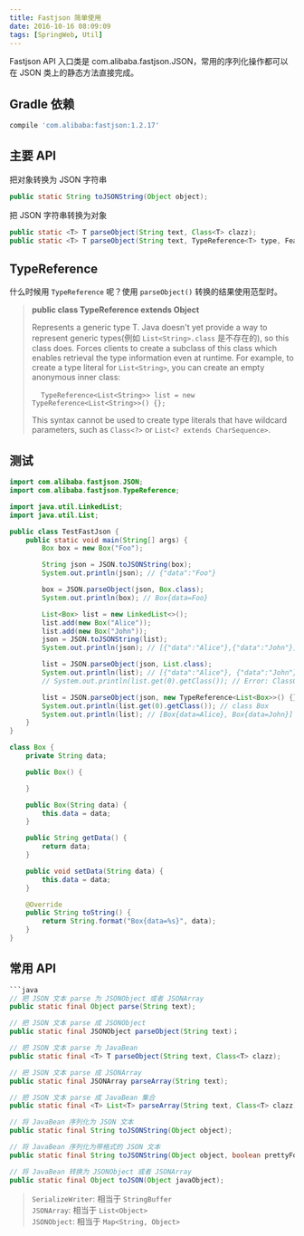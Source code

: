 ```yaml
---
title: Fastjson 简单使用
date: 2016-10-16 08:09:09
tags: [SpringWeb, Util]
---
```

Fastjson API 入口类是 com.alibaba.fastjson.JSON，常用的序列化操作都可以在 JSON 类上的静态方法直接完成。

<!--more-->

## Gradle 依赖
```groovy
compile 'com.alibaba:fastjson:1.2.17'
```

## 主要 API
把对象转换为 JSON 字符串

```java
public static String toJSONString(Object object);
```

把 JSON 字符串转换为对象

```java
public static <T> T parseObject(String text, Class<T> clazz);
public static <T> T parseObject(String text, TypeReference<T> type, Feature... features);
```

## TypeReference
什么时候用 `TypeReference` 呢？使用 `parseObject()` 转换的结果使用范型时。

> **public class TypeReference<T> extends Object**  
>
> Represents a generic type T. Java doesn't yet provide a way to represent generic types(例如 `List<String>.class` 是不存在的), so this class does. Forces clients to create a subclass of this class which enables retrieval the type information even at runtime.
> For example, to create a type literal for `List<String>`, you can create an empty anonymous inner class:
>
> &nbsp;&nbsp;&nbsp;&nbsp;`TypeReference<List<String>> list = new TypeReference<List<String>>() {};`
>
> This syntax cannot be used to create type literals that have wildcard parameters, such as `Class<?>` or `List<? extends CharSequence>`.

## 测试
```java
import com.alibaba.fastjson.JSON;
import com.alibaba.fastjson.TypeReference;

import java.util.LinkedList;
import java.util.List;

public class TestFastJson {
    public static void main(String[] args) {
        Box box = new Box("Foo");

        String json = JSON.toJSONString(box);
        System.out.println(json); // {"data":"Foo"}

        box = JSON.parseObject(json, Box.class);
        System.out.println(box); // Box{data=Foo}

        List<Box> list = new LinkedList<>();
        list.add(new Box("Alice"));
        list.add(new Box("John"));
        json = JSON.toJSONString(list);
        System.out.println(json); // [{"data":"Alice"},{"data":"John"}]

        list = JSON.parseObject(json, List.class);
        System.out.println(list); // [{"data":"Alice"}, {"data":"John"}]，可以看到，输出的不是 Box.toString() 输出的内容，说明 list 中存储的不是 Box
        // System.out.println(list.get(0).getClass()); // Error: ClassCastException: com.alibaba.fastjson.JSONObject cannot be cast to Box

        list = JSON.parseObject(json, new TypeReference<List<Box>>() {}); // 使用 parseObject() 转换的结果使用范型时使用 TypeReference
        System.out.println(list.get(0).getClass()); // class Box
        System.out.println(list); // [Box{data=Alice}, Box{data=John}]
    }
}

class Box {
    private String data;

    public Box() {

    }

    public Box(String data) {
        this.data = data;
    }

    public String getData() {
        return data;
    }

    public void setData(String data) {
        this.data = data;
    }

    @Override
    public String toString() {
        return String.format("Box{data=%s}", data);
    }
}
```

## 常用 API
```java
​```java
// 把 JSON 文本 parse 为 JSONObject 或者 JSONArray 
public static final Object parse(String text); 

// 把 JSON 文本 parse 成 JSONObject  
public static final JSONObject parseObject(String text)；   

// 把 JSON 文本 parse 为 JavaBean
public static final <T> T parseObject(String text, Class<T> clazz); 

// 把 JSON 文本 parse 成 JSONArray 
public static final JSONArray parseArray(String text);  

// 把 JSON 文本 parse 成 JavaBean 集合 
public static final <T> List<T> parseArray(String text, Class<T> clazz); 

// 将 JavaBean 序列化为 JSON 文本 
public static final String toJSONString(Object object); 

// 将 JavaBean 序列化为带格式的 JSON 文本 
public static final String toJSONString(Object object, boolean prettyFormat);

// 将 JavaBean 转换为 JSONObject 或者 JSONArray
public static final Object toJSON(Object javaObject); 
```

> `SerializeWriter`: 相当于 `StringBuffer`  
> `JSONArray`: 相当于 `List<Object>`  
>  `JSONObject`: 相当于 `Map<String, Object>`
